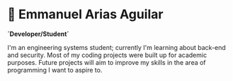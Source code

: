 # 💾 Emmanuel Arias Aguilar

**´Developer/Student´**

I'm an engineering systems student; currently I'm learning about back-end and security. Most of my coding projects were built up for academic purposes. Future projects will aim to improve my skills in the area of programming I want to aspire to.